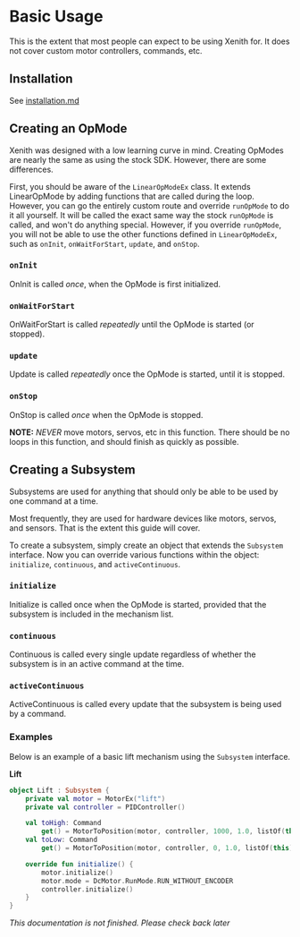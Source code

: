 # Basic Usage

This is the extent that most people can expect to be using Xenith for. It does not cover custom motor
controllers, commands, etc.

## Installation

See [installation.md](https://github.com/rowan-mcalpin/xenith/blob/main/docs/pages/installation.md)

## Creating an OpMode

Xenith was designed with a low learning curve in mind. Creating OpModes are nearly the same as using
the stock SDK. However, there are some differences.

First, you should be aware of the `LinearOpModeEx` class. It extends LinearOpMode by adding functions
that are called during the loop. However, you can go the entirely custom route and override `runOpMode`
to do it all yourself. It will be called the exact same way the stock `runOpMode` is called, and
won't do anything special. However, if you override `runOpMode`, you will not be able to use the
other functions defined in `LinearOpModeEx`, such as `onInit`, `onWaitForStart`, `update`, and
`onStop`.

### `onInit`

OnInit is called *once*, when the OpMode is first initialized.

### `onWaitForStart`

OnWaitForStart is called *repeatedly* until the OpMode is started (or stopped).

### `update`

Update is called *repeatedly* once the OpMode is started, until it is stopped.

### `onStop`

OnStop is called *once* when the OpMode is stopped. 

**NOTE:** *NEVER* move motors, servos, etc in this function. There should be no loops in this function,
and should finish as quickly as possible. 

## Creating a Subsystem

Subsystems are used for anything that should only be able to be used by one command at a time.

Most frequently, they are used for hardware devices like motors, servos, and sensors. That is the
extent this guide will cover. 

To create a subsystem, simply create an object that extends the `Subsystem` interface. Now you can override
various functions within the object: `initialize`, `continuous`, and `activeContinuous`. 

### `initialize`

Initialize is called once when the OpMode is started, provided that the subsystem is included in the
mechanism list. 

### `continuous`

Continuous is called every single update regardless of whether the subsystem is in an active command
at the time.

### `activeContinuous`

ActiveContinuous is called every update that the subsystem is being used by a command.

### Examples

Below is an example of a basic lift mechanism using the `Subsystem` interface.

**Lift**
```kotlin
object Lift : Subsystem {
    private val motor = MotorEx("lift")
    private val controller = PIDController()

    val toHigh: Command
        get() = MotorToPosition(motor, controller, 1000, 1.0, listOf(this))
    val toLow: Command
        get() = MotorToPosition(motor, controller, 0, 1.0, listOf(this))

    override fun initialize() {
        motor.initialize()
        motor.mode = DcMotor.RunMode.RUN_WITHOUT_ENCODER
        controller.initialize()
    }
}
```


*This documentation is not finished. Please check back later*